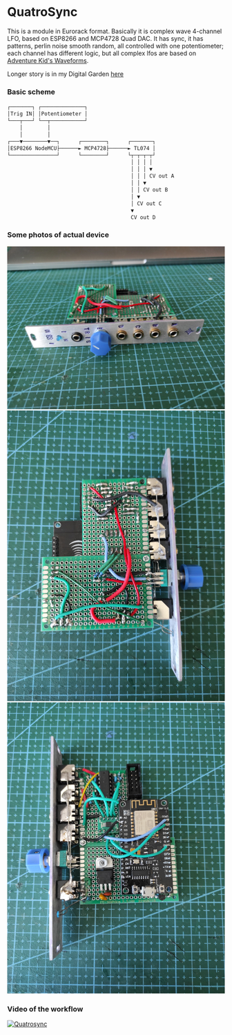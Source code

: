 # QuatroSync

This is a module in Eurorack format. Basically it is complex wave 4-channel LFO, based on ESP8266 and MCP4728 Quad DAC. It has sync, it has patterns, perlin noise smooth random, all controlled with one potentiometer; each channel has different logic, but all complex lfos are based on [Adventure Kid's Waveforms](https://www.adventurekid.se/akrt/waveforms/adventure-kid-waveforms/).

Longer story is in my Digital Garden [here](https://mikhailspirin.github.io/khaki-book/electronics/ownprojects/quatrosync/)


### Basic scheme 
```
┌───────┐ ┌──────────────┐                            
│Trig IN│ │Potentiometer │                            
└───┬───┘ └──┬───────────┘                            
    │        │                                        
    │        │                                        
┌───▼────────▼──┐      ┌────────┐      ┌───────┐      
│ESP8266 NodeMCU├──────► MCP4728├──────► TL074 │      
└───────────────┘      └────────┘      └┬─┬─┬─┬┘      
                                        │ │ │ │       
                                        │ │ │ ▼       
                                        │ │ │ CV out A
                                        │ │ ▼         
                                        │ │ CV out B  
                                        │ ▼           
                                        │ CV out C    
                                        ▼             
                                        CV out D          
```
### Some photos of actual device

![Front](/photo/10.jpg "Front")
![Top](/photo/20.jpg "Top")
![Bottom](/photo/30.jpg "Bottom")

### Video of the workflow

[![Quatrosync](https://img.youtube.com/vi/wyarnVKuoUg/0.jpg)](https://www.youtube.com/watch?v=wyarnVKuoUg)